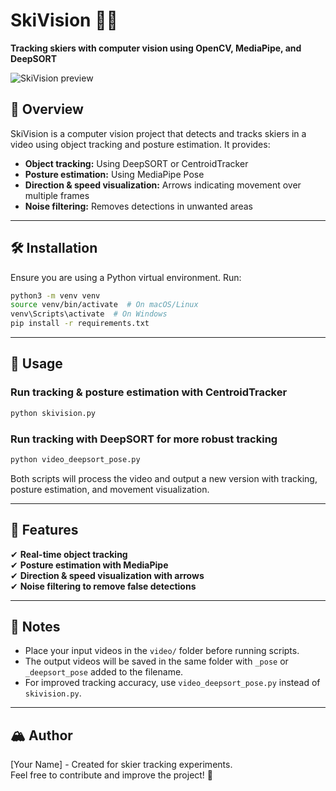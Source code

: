 # SkiVision 🎿👀  
**Tracking skiers with computer vision using OpenCV, MediaPipe, and DeepSORT**  


![SkiVision preview](images/skier.png")


## 📌 Overview  
SkiVision is a computer vision project that detects and tracks skiers in a video using object tracking and posture estimation. It provides:  
- **Object tracking:** Using DeepSORT or CentroidTracker  
- **Posture estimation:** Using MediaPipe Pose  
- **Direction & speed visualization:** Arrows indicating movement over multiple frames  
- **Noise filtering:** Removes detections in unwanted areas  

---

## 🛠️ Installation  
Ensure you are using a Python virtual environment. Run:  

```sh
python3 -m venv venv
source venv/bin/activate  # On macOS/Linux
venv\Scripts\activate  # On Windows
pip install -r requirements.txt
```

---

## 🎥 Usage  
### **Run tracking & posture estimation with CentroidTracker**  
```sh
python skivision.py
```
### **Run tracking with DeepSORT for more robust tracking**  
```sh
python video_deepsort_pose.py
```

Both scripts will process the video and output a new version with tracking, posture estimation, and movement visualization.

---

## 🎯 Features  
✔ **Real-time object tracking**  
✔ **Posture estimation with MediaPipe**  
✔ **Direction & speed visualization with arrows**  
✔ **Noise filtering to remove false detections**  

---

## 📌 Notes  
- Place your input videos in the `video/` folder before running scripts.  
- The output videos will be saved in the same folder with `_pose` or `_deepsort_pose` added to the filename.  
- For improved tracking accuracy, use `video_deepsort_pose.py` instead of `skivision.py`.  

---

## 🏔️ Author  
[Your Name] - Created for skier tracking experiments.  
Feel free to contribute and improve the project! 🚀  
